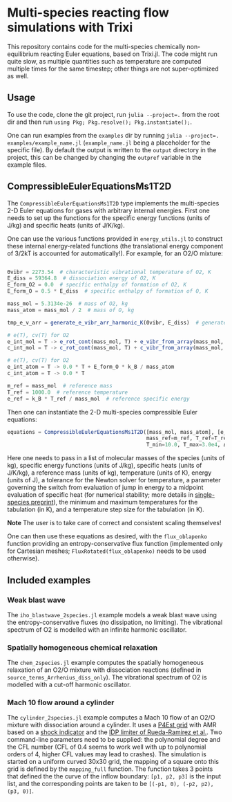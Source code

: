 # Multi-species reacting flow simulations with Trixi
This repository contains code for the multi-species chemically non-equilibrium reacting Euler equations, based on Trixi.jl.
The code might run quite slow, as multiple quantities such as temperature are computed multiple times for the same timestep; other things are not super-optimized as well.

## Usage
To use the code, clone the git project, run `julia --project=.` from the root dir and then run `using Pkg; Pkg.resolve(); Pkg.instantiate();`.

One can run examples from the `examples` dir by running `julia --project=. examples/example_name.jl` (`example_name.jl` being a placeholder for the specific file).
By default the output is written to the `output` directory in the project, this can be changed by changing the `outpref` variable in the example files.

## CompressibleEulerEquationsMs1T2D
The `CompressibleEulerEquationsMs1T2D` type implements the multi-species 2-D Euler equations for gases with arbitrary internal energies.
First one needs to set up the functions for the specific energy functions (units of J/kg) and specific heats (units of J/K/kg).

One can use the various functions provided in `energy_utils.jl` to construct these internal energy-related functions (the translational energy component of 3/2kT
is accounted for automatically!).
For example, for an O2/O mixture:
```julia

Θvibr = 2273.54  # characteristic vibrational temperature of O2, K
E_diss = 59364.8  # dissociation energy of O2, K
E_form_O2 = 0.0  # specific enthalpy of formation of O2, K 
E_form_O = 0.5 * E_diss  # specific enthalpy of formation of O, K

mass_mol = 5.3134e-26  # mass of O2, kg
mass_atom = mass_mol / 2  # mass of O, kg

tmp_e_v_arr = generate_e_vibr_arr_harmonic_K(Θvibr, E_diss)  # generate cut-off harmonic oscillator spectrum for O2

# e(T), cv(T) for O2
e_int_mol = T -> e_rot_cont(mass_mol, T) + e_vibr_from_array(mass_mol, T, tmp_e_v_arr) + E_form_O2 * k_B / mass_mol
c_int_mol = T -> c_rot_cont(mass_mol, T) + c_vibr_from_array(mass_mol, T, tmp_e_v_arr)

# e(T), cv(T) for O2
e_int_atom = T -> 0.0 * T + E_form_O * k_B / mass_atom
c_int_atom = T -> 0.0 * T

m_ref = mass_mol  # reference mass
T_ref = 1000.0  # reference temperature
e_ref = k_B * T_ref / mass_mol  # reference specific energy
```

Then one can instantiate the 2-D multi-species compressible Euler equations:
```julia
equations = CompressibleEulerEquationsMs1T2D([mass_mol, mass_atom], [e_int_mol, e_int_atom], [c_int_mol, c_int_atom],
                                             mass_ref=m_ref, T_ref=T_ref, e_ref=e_ref, T_tol=1e-11, min_T_jump_rel=1e-6,
                                             T_min=10.0, T_max=3.0e4, ΔT=1.0)
```
Here one needs to pass in a list of molecular masses of the species (units of kg), specific energy functions (units of J/kg), specific heats (units of J/K/kg),
a reference mass (units of kg), temperature (units of K), energy (units of J), a tolerance for the Newton solver for temperature, a parameter governing the switch
from evaluation of jump in energy to a midpoint evaluation of specific heat (for numerical stability; more details in [single-species preprint](https://arxiv.org/abs/2403.16882)),
the minimum and maximum temperatures for the tabulation (in K), and a temperature step size for the tabulation (in K).

**Note** The user is to take care of correct and consistent scaling themselves!

One can then use these equations as desired, with the `flux_oblapenko` function providing an entropy-conservative flux function
(implemented only for Cartesian meshes; `FluxRotated(flux_oblapenko)` needs to be used otherwise).

## Included examples

### Weak blast wave
The `iho_blastwave_2species.jl` example models a weak blast wave using the entropy-conservative fluxes (no dissipation, no limiting).
The vibrational spectrum of O2 is modelled with an infinite harmonic oscillator.

### Spatially homogeneous chemical relaxation
The `chem_2species.jl` example computes the spatially homogeneous relaxation of an O2/O mixture with dissociation reactions (defined in `source_terms_Arrhenius_diss_only`).
The vibrational spectrum of O2 is modelled with a cut-off harmonic oscillator.

### Mach 10 flow around a cylinder
The `cylinder_2species.jl` example computes a Mach 10 flow of an O2/O mixture with dissociation around a cylinder.
It uses a [P4Est grid](https://p4est.org/) with AMR based on a [shock indicator](https://doi.org/10.1016/j.jcp.2020.109935) and the [IDP limiter of Rueda-Ramirez et al.](https://doi.org/10.1016/j.compfluid.2022.105627).
Two command-line parameters need to be supplied: the polynomial degree and the CFL number (CFL of 0.4 seems to work well with up to polynomial orders of 4, higher CFL values may lead to crashes).
The simulation is started on a uniform curved 30x30 grid, the mapping of a square onto this grid is defined by the `mapping_full` function.
The function takes 3 points that defined the the curve of the inflow boundary: `[p1, p2, p3]` is the input list, and the corresponding
points are taken to be `[(-p1, 0), (-p2, p2), (p3, 0)]`.